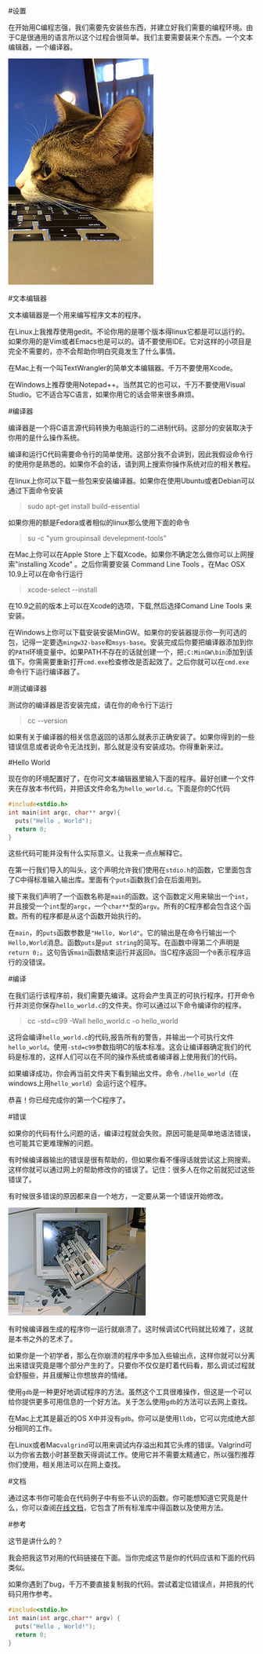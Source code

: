 #设置

  在开始用C编程志强，我们需要先安装些东西，并建立好我们需要的编程环境。由于C是很通用的语言所以这个过程会很简单。我们主要需要装来个东西。一个文本编辑器，一个编译器。


  ![Cat](./cattop.png)

#文本编辑器

  文本编辑器是一个用来编写程序文本的程序。

  在Linux上我推荐使用gedit。不论你用的是哪个版本得linux它都是可以运行的。如果你用的是Vim或者Emacs也是可以的。请不要使用IDE。它对这样的小项目是完全不需要的，亦不会帮助你明白究竟发生了什么事情。

  在Mac上有一个叫TextWrangler的简单文本编辑器。千万不要使用Xcode。

  在Windows上推荐使用Notepad++。当然其它的也可以，千万不要使用Visual Studio。它不适合写C语言，如果你用它的话会带来很多麻烦。

#编译器

  编译器是一个将C语言源代码转换为电脑运行的二进制代码。这部分的安装取决于你用的是什么操作系统。

  编译和运行C代码需要命令行的简单使用。这部分我不会讲到，因此我假设命令行的使用你是熟悉的。如果你不会的话，请到网上搜索你操作系统对应的相关教程。

  在linux上你可以下载一些包来安装编译器。如果你在使用Ubuntu或者Debian可以通过下面命令安装

  >sudo apt-get install build-essential

  如果你用的额是Fedora或者相似的linux那么使用下面的命令

  >su -c "yum groupinsall develepment-tools"

  在Mac上你可以在Apple Store 上下载Xcode。如果你不确定怎么做你可以上网搜索"installing Xcode" 。之后你需要安装 Command Line Tools 。在Mac OSX 10.9上可以在命令行运行 
  >xcode-select --install 

  在10.9之前的版本上可以在Xcode的选项，下载,然后选择Comand Line Tools 来安装。

  在Windows上你可以下载安装安装MinGW。如果你的安装器提示你一列可选的包，记得一定要选`mingw32-base`和`msys-base`。安装完成后你要把编译器添加到你的`PATH`环境变量中。如果PATH不存在的话就创建一个，把`;C:MinGW\bin`添加到该值下。你需需要重新打开`cmd.exe`检查修改是否起效了。之后你就可以在`cmd.exe`命令行下运行编译器了。

#测试编译器

  测试你的编译器是否安装完成，请在你的命令行下运行

  >cc --version

  如果有关于编译器的相关信息返回的话那么就表示正确安装了。如果你得到的一些错误信息或者说命令无法找到，那么就是没有安装成功。你得重新来过。

#Hello World

  现在你的环境配置好了，在你可文本编辑器里输入下面的程序。最好创建一个文件夹在存放本书代码，并把该文件命名为`hello_world.c`。下面是你的C代码

  ```c
  #include<stdio.h>
  int main(int argc, char** argv){
    puts("Hello , World");
    return 0;
  }
  ```
  这些代码可能并没有什么实际意义。让我来一点点解释它。

  在第一行我们导入的叫头，这个声明允许我们使用在`stdio.h`的函数，它里面包含了C中得标准输入输出库。里面有个`puts`函数我们会在后面用到。

  接下来我们声明了一个函数名称是`main`的函数。这个函数定义用来输出一个`int`，并且接受一个`int`型的`argc`，一个`char**`型的`argv`。所有的C程序都会包含这个函数。所有的程序都是从这个函数开始执行的。

  在`main`，的`puts`函数参数是`"Hello, World"`。它的输出是在命令行输出一个`Hello,World`消息。函数`puts`是`put string`的简写。在函数中得第二个声明是`return 0;`。这句告诉`main`函数结束运行并返回`0`。当C程序返回一个`0`表示程序运行的没错误。

#编译

  在我们运行该程序前，我们需要先编译。这将会产生真正的可执行程序。打开命令行并浏览你保存`hello_world.c`的文件夹。你可以通过以下命令编译你的程序。
  >cc -std=c99 -Wall hello_world.c -o hello_world

  这将会编译`hello_world.c`的代码,报告所有的警告，并输出一个可执行文件`hello_world`。使用`-std=c99`参数指明C的版本标准。这会让编译器确定我们的代码是标准的，这样人们可以在不同的操作系统或者编译器上使用我们的代码。

  如果编译成功，你会再当前文件夹下看到输出文件。命令`./hello_world`（在windows上用`hello_world`）会运行这个程序。

  恭喜！你已经完成你的第一个C程序了。

#错误

  如果你的代码有什么问题的话，编译过程就会失败。原因可能是简单地语法错误，也可能其它更难理解的问题。
  
  有时候编译器输出的错误是很有帮助的，但如果你看不懂得话就尝试这上网搜索。这样你就可以通过网上的帮助修改你的错误了。记住：很多人在你之前就犯过这些错误了。

  有时候很多错误的原因都来自一个地方，一定要从第一个错误开始修改。

  ![Csmash](./smash.png)

  有时候编译器生成的程序你一运行就崩溃了。这时候调试C代码就比较难了，这就是本书之外的艺术了。

  如果你是一个初学者，那么在你崩溃的程序中多加入些输出点，这样你就可以分离出来错误究竟是哪个部分产生的了。只要你不仅仅是盯着代码看，那么调试过程就会舒服些，并且缓解让你想放弃的情绪。

  使用`gdb`是一种更好地调试程序的方法。虽然这个工具很难操作，但这是一个可以给你提供更多可用信息的一个好方法。关于怎么使用`gdb`的方法可以去网上查找。

  在Mac上尤其是最近的OS X中并没有`gdb`。你可以是使用`lldb`，它可以完成绝大部分相同的工作。

  在Linux或者Mac`valgrind`可以用来调试内存溢出和其它头疼的错误。Valgrind可以为你省去数小时甚至数天得调试工作。使用它并不需要太精通它，所以强烈推荐你们使用，相关用法可以在网上查找。

#文档
 
  通过这本书你可能会在代码例子中有些不认识的函数。你可能想知道它究竟是什么，你可以查阅[在线文档](http://en.cppreference.com/w/c)，它包含了所有标准库中得函数以及使用方法。

#参考

  这节是讲什么的？

  我会把我这节对用的代码链接在下面。当你完成这节是你的代码应该和下面的代码类似。

  如果你遇到了bug，千万不要直接复制我的代码。尝试着定位错误点，并把我的代码只用作参考。

  ```c
  #include<stdio.h>
  int main(int argc,char** argv) {
    puts("Hello , World!");
    return 0;
  }
  ```


